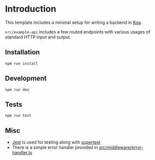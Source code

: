 # Introduction

This template includes a minimal setup for writing a backend in [Koa](https://koajs.com/).

`src/example-api` includes a few routed endpoints with various usages of standard HTTP input and output.

## Installation

`npm run install`

## Development

`npm run dev`

## Tests

`npm run test`

## Misc

- [Jest](https://jestjs.io/) is used for testing along with [supertest](https://www.npmjs.com/package/supertest)
- There is a simple error handler provided in [src/middleware/error-handler.ts]()
